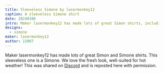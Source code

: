 ```yaml
---
title: Sleeveless Simone by lasermonkey12
caption: A sleeveless Simone shirt
date: 20240106
intro: Maker lasermonkey12 has made lots of great Simon shirts, including this sleeveless one.
designs:
  - simone
maker: lasermonkey12
author: 22007
---
```


Maker lasermonkey12 has made lots of great Simon and Simone shirts. This sleeveless one is a Simone. We love the fresh look, well-suited for hot weather! This was shared on [Discord](https://discord.freesewing.org/) and is reposted here with permission.
